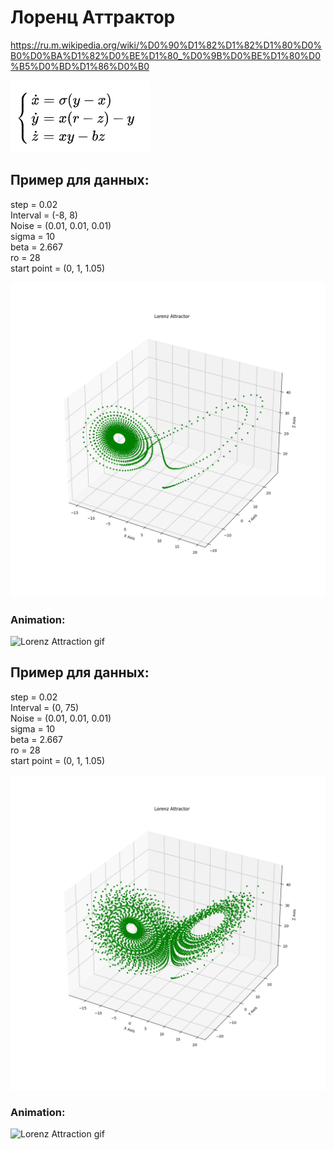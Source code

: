 # Лоренц Аттрактор

https://ru.m.wikipedia.org/wiki/%D0%90%D1%82%D1%82%D1%80%D0%B0%D0%BA%D1%82%D0%BE%D1%80_%D0%9B%D0%BE%D1%80%D0%B5%D0%BD%D1%86%D0%B0

![img.png](resources/img.jpg)
 
## Пример для данных:   
step = 0.02   
Interval = (-8, 8)  
Noise = (0.01, 0.01, 0.01)  
sigma = 10   
beta = 2.667   
ro = 28   
start point = (0, 1, 1.05)

![Lorenz Attractor ex1](resources/Lorenz%20Attractor%20ex1.jpg)  

### Animation:  

![Lorenz Attraction gif](resources/animation1.gif)

  
## Пример для данных:   
step = 0.02   
Interval = (0, 75)  
Noise = (0.01, 0.01, 0.01)  
sigma = 10   
beta = 2.667   
ro = 28   
start point = (0, 1, 1.05)

![Lorenz Attractor ex2](resources/Lorenz%20Attractor%20ex2.jpg)  

### Animation:  

![Lorenz Attraction gif](resources/animation2.gif)


  

